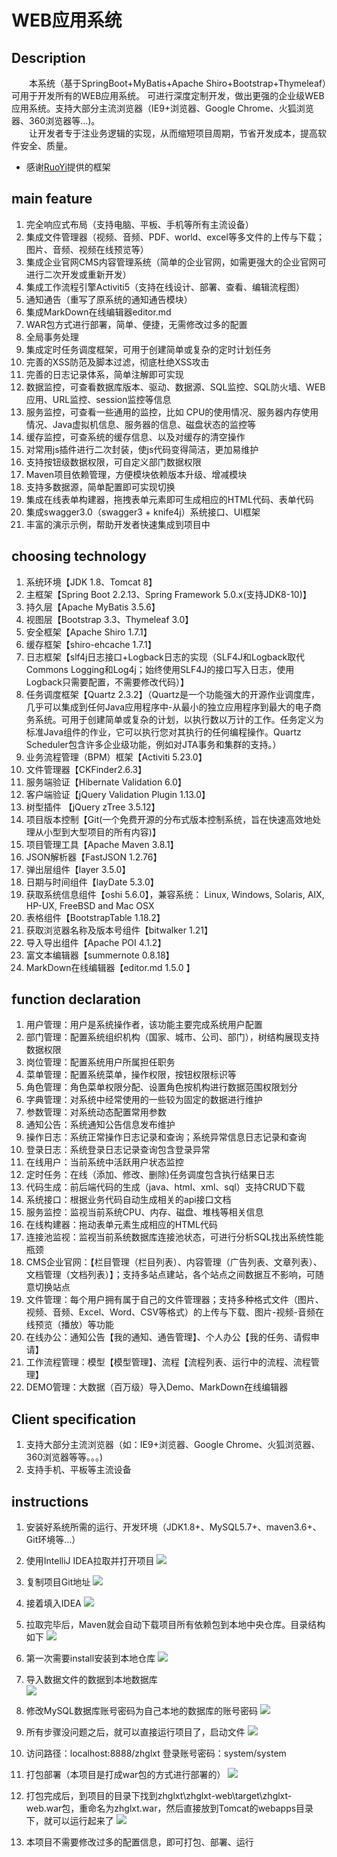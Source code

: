# WEB应用系统

## Description
&emsp;&emsp;本系统（基于SpringBoot+MyBatis+Apache Shiro+Bootstrap+Thymeleaf）可用于开发所有的WEB应用系统。
可进行深度定制开发，做出更强的企业级WEB应用系统。支持大部分主流浏览器（IE9+浏览器、Google Chrome、火狐浏览器、360浏览器等...)。  
&emsp;&emsp;让开发者专于注业务逻辑的实现，从而缩短项目周期，节省开发成本，提高软件安全、质量。

- 感谢[RuoYi](https://gitee.com/y_project/RuoYi "若依")提供的框架

## main feature
1. 完全响应式布局（支持电脑、平板、手机等所有主流设备）
2. 集成文件管理器（视频、音频、PDF、world、excel等多文件的上传与下载；图片、音频、视频在线预览等）
3. 集成企业官网CMS内容管理系统（简单的企业官网，如需更强大的企业官网可进行二次开发或重新开发）
4. 集成工作流程引擎Activiti5（支持在线设计、部署、查看、编辑流程图）
5. 通知通告（重写了原系统的通知通告模块）
6. 集成MarkDown在线编辑器editor.md
7. WAR包方式进行部署，简单、便捷，无需修改过多的配置
8. 全局事务处理
9. 集成定时任务调度框架，可用于创建简单或复杂的定时计划任务
10. 完善的XSS防范及脚本过滤，彻底杜绝XSS攻击
11. 完善的日志记录体系，简单注解即可实现
12. 数据监控，可查看数据库版本、驱动、数据源、SQL监控、SQL防火墙、WEB应用、URL监控、session监控等信息
13. 服务监控，可查看一些通用的监控，比如 CPU的使用情况、服务器内存使用情况、Java虚拟机信息、服务器的信息、磁盘状态的监控等
14. 缓存监控，可查系统的缓存信息、以及对缓存的清空操作
15. 对常用js插件进行二次封装，使js代码变得简洁，更加易维护
16. 支持按钮级数据权限，可自定义部门数据权限
17. Maven项目依赖管理，方便模块依赖版本升级、增减模块
18. 支持多数据源，简单配置即可实现切换
19. 集成在线表单构建器，拖拽表单元素即可生成相应的HTML代码、表单代码
20. 集成swagger3.0（swagger3 + knife4j）系统接口、UI框架
21. 丰富的演示示例，帮助开发者快速集成到项目中

## choosing technology
1. 系统环境【JDK 1.8、Tomcat 8】
2. 主框架【Spring Boot 2.2.13、Spring Framework 5.0.x(支持JDK8-10)】
3. 持久层【Apache MyBatis 3.5.6】
4. 视图层【Bootstrap 3.3、Thymeleaf 3.0】
5. 安全框架【Apache Shiro 1.7.1】
6. 缓存框架【shiro-ehcache 1.7.1】
7. 日志框架【slf4j日志接口+Logback日志的实现（SLF4J和Logback取代Commons Logging和Log4j；始终使用SLF4J的接口写入日志，使用Logback只需要配置，不需要修改代码）】
8. 任务调度框架【Quartz 2.3.2】（Quartz是一个功能强大的开源作业调度库，几乎可以集成到任何Java应用程序中-从最小的独立应用程序到最大的电子商务系统。可用于创建简单或复杂的计划，以执行数以万计的工作。任务定义为标准Java组件的作业，它可以执行您对其执行的任何编程操作。Quartz Scheduler包含许多企业级功能，例如对JTA事务和集群的支持。）
9. 业务流程管理（BPM）框架【Activiti 5.23.0】
10. 文件管理器【CKFinder2.6.3】
11. 服务端验证【Hibernate Validation 6.0】
12. 客户端验证【jQuery Validation Plugin 1.13.0】
13. 树型插件 【jQuery zTree 3.5.12】
14. 项目版本控制【Git(一个免费开源的分布式版本控制系统，旨在快速高效地处理从小型到大型项目的所有内容)】
15. 项目管理工具【Apache Maven 3.8.1】
16. JSON解析器【FastJSON 1.2.76】
17. 弹出层组件【layer 3.5.0】
18. 日期与时间组件【layDate 5.3.0】
19. 获取系统信息组件【oshi 5.6.0】，兼容系统： Linux, Windows, Solaris, AIX, HP-UX, FreeBSD and Mac OSX
20. 表格组件【BootstrapTable 1.18.2】
21. 获取浏览器名称及版本号组件【bitwalker 1.21】
22. 导入导出组件【Apache POI 4.1.2】
23. 富文本编辑器【summernote 0.8.18】
24. MarkDown在线编辑器【editor.md 1.5.0 】

## function declaration
1.  用户管理：用户是系统操作者，该功能主要完成系统用户配置
2.  部门管理：配置系统组织机构（国家、城市、公司、部门），树结构展现支持数据权限
3.  岗位管理：配置系统用户所属担任职务
4.  菜单管理：配置系统菜单，操作权限，按钮权限标识等
5.  角色管理：角色菜单权限分配、设置角色按机构进行数据范围权限划分
6.  字典管理：对系统中经常使用的一些较为固定的数据进行维护
7.  参数管理：对系统动态配置常用参数
8.  通知公告：系统通知公告信息发布维护
9.  操作日志：系统正常操作日志记录和查询；系统异常信息日志记录和查询
10. 登录日志：系统登录日志记录查询包含登录异常
11. 在线用户：当前系统中活跃用户状态监控
12. 定时任务：在线（添加、修改、删除)任务调度包含执行结果日志
13. 代码生成：前后端代码的生成（java、html、xml、sql）支持CRUD下载 
14. 系统接口：根据业务代码自动生成相关的api接口文档
15. 服务监控：监视当前系统CPU、内存、磁盘、堆栈等相关信息
16. 在线构建器：拖动表单元素生成相应的HTML代码
17. 连接池监视：监视当前系统数据库连接池状态，可进行分析SQL找出系统性能瓶颈
18. CMS企业官网：【栏目管理（栏目列表）、内容管理（广告列表、文章列表）、文档管理（文档列表）】；支持多站点建站，各个站点之间数据互不影响，可随意切换站点
19. 文件管理：每个用户拥有属于自己的文件管理器；支持多种格式文件（图片、视频、音频、Excel、Word、CSV等格式）的上传与下载、图片-视频-音频在线预览（播放）等功能
20. 在线办公：通知公告【我的通知、通告管理】、个人办公【我的任务、请假申请】
21. 工作流程管理：模型【模型管理】、流程【流程列表、运行中的流程、流程管理】
22. DEMO管理：大数据（百万级）导入Demo、MarkDown在线编辑器

## Client specification
1.  支持大部分主流浏览器（如：IE9+浏览器、Google Chrome、火狐浏览器、360浏览器等等。。。)
2.  支持手机、平板等主流设备


## instructions
1. 安装好系统所需的运行、开发环境（JDK1.8+、MySQL5.7+、maven3.6+、Git环境等...）
2. 使用IntelliJ IDEA拉取并打开项目
![](https://dlsdys-gz.oss-cn-guangzhou.aliyuncs.com/zhglxt/helpImages/sys/1.jpg?versionId=CAEQDRiBgICrx._C0xciIGY5YjU5ZjI3ZmY4NDQxMjRhZjRjMmE0YmQxNDM5Y2E0)

3. 复制项目Git地址
![](https://dlsdys-gz.oss-cn-guangzhou.aliyuncs.com/zhglxt/helpImages/sys/2.jpg?versionId=CAEQDRiBgMC26veB1BciIGQ5MzJhMDdkZTFlNjRjYjE5Y2VhZmVjZjBjNGQ0M2Q4)

4. 接着填入IDEA
![](https://dlsdys-gz.oss-cn-guangzhou.aliyuncs.com/zhglxt/helpImages/sys/3.jpg?versionId=CAEQDRiBgMD8t._C0xciIGJlNzQwY2Y2ZGRmZjQ0ZjI4YzVhMzU2YmIxMzNkYjE3)

5. 拉取完毕后，Maven就会自动下载项目所有依赖包到本地中央仓库。目录结构如下
![](https://dlsdys-gz.oss-cn-guangzhou.aliyuncs.com/zhglxt/helpImages/sys/4.jpg?versionId=CAEQDRiBgIC2wO_C0xciIDVjOTk0YmJjYzZiNDQzOTI5M2ExM2QyMTRiZWU5MGY2)

6. 第一次需要install安装到本地仓库
![](https://dlsdys-gz.oss-cn-guangzhou.aliyuncs.com/zhglxt/helpImages/sys/5.jpg?versionId=CAEQDRiBgMCkxu_C0xciIDI5MDQ3ZTE2YzIxYTRjN2NiZDA1YTI4NzIxMzE2OWI2)

7. 导入数据文件的数据到本地数据库  
![](https://dlsdys-gz.oss-cn-guangzhou.aliyuncs.com/zhglxt/helpImages/sys/11.jpg?versionId=CAEQDRiBgMCNooSC1BciIGUzNTVlZGUxNTQ3ZDRiNTdiMDQyMDExNDNhNWUyNTVl)

8. 修改MySQL数据库账号密码为自己本地的数据库的账号密码
![](https://dlsdys-gz.oss-cn-guangzhou.aliyuncs.com/zhglxt/helpImages/sys/6.jpg?versionId=CAEQDRiBgMDi2O_C0xciIDUxMzY3ZTBmNTljZjQ3YTY5OTAwNDcyMjJiODhmZGQx)

9. 所有步骤没问题之后，就可以直接运行项目了，启动文件
![](https://dlsdys-gz.oss-cn-guangzhou.aliyuncs.com/zhglxt/helpImages/sys/7.jpg?versionId=CAEQDRiBgMDm2._C0xciIGZjNzdjNzlkNzZkYzQ5ZDViNzU5ZGU4YTNmNzM5YjE5)

10. 访问路径：localhost:8888/zhglxt  登录账号密码：system/system

11. 打包部署（本项目是打成war包的方式进行部署的）
![](https://dlsdys-gz.oss-cn-guangzhou.aliyuncs.com/zhglxt/helpImages/sys/8.jpg?versionId=CAEQDRiBgICn1O_C0xciIGFjY2NmNmE2NTRhYzQzNjliYjk1ZTQ2NTY1YWM0OGM5)

12. 打包完成后，到项目的目录下找到zhglxt\zhglxt-web\target\zhglxt-web.war包，重命名为zhglxt.war，然后直接放到Tomcat的webapps目录下，就可以运行起来了
![](https://dlsdys-gz.oss-cn-guangzhou.aliyuncs.com/zhglxt/helpImages/sys/9.jpg?versionId=CAEQDRiBgICwze_C0xciIGUwOTYwNmE2ZWM2ODQzODZiZjZmYmRlYzI0ZTA0Mjg3)

13. 本项目不需要修改过多的配置信息，即可打包、部署、运行